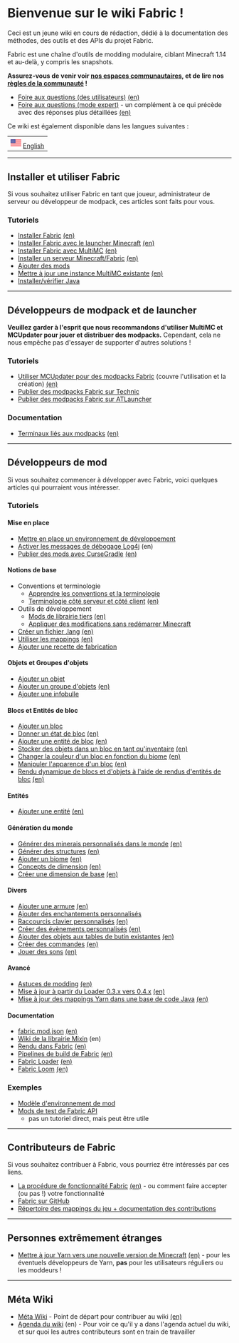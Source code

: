 # Bienvenue sur le wiki Fabric \!

Ceci est un jeune wiki en cours de rédaction, dédié à la documentation
des méthodes, des outils et des APIs du projet Fabric.

Fabric est une chaîne d'outils de modding modulaire, ciblant Minecraft
1.14 et au-delà, y compris les snapshots.

**Assurez-vous de venir voir [nos espaces
communautaires](https://fabricmc.net/discuss), et de lire nos [règles de
la communauté](../French/regles.md) \!**

- [Foire aux questions (des utilisateurs)](../fr/faq/utilisateur.md) [(en)](../FAQ/user.md)
- [Foire aux questions (mode expert)](../fr/faq/expert.md) - un complément
  à ce qui précède avec des réponses plus détaillées
  [(en)](../FAQ/expert.md)

Ce wiki est également disponible dans les langues suivantes :

|                                      |
| ------------------------------------ |
| ![](../images/usa_flag.png) [English](../README.md) |

-----

## Installer et utiliser Fabric

Si vous souhaitez utiliser Fabric en tant que joueur, administrateur de
serveur ou développeur de modpack, ces articles sont faits pour vous.

### Tutoriels

- [Installer Fabric](../French/installation.md) [(en)](../Setup/install.md)
- [Installer Fabric avec le launcher Minecraft](../french/tutoriel/installation_avec_launcher_minecraft.md)
  [(en)](../Setup/install_with_minecraft_launcher.md)
- [Installer Fabric avec MultiMC](../French/tutoriel/installation_avec_multimc.md)
  [(en)](../Setup/install_with_multimc.md)
- [Installer un serveur Minecraft/Fabric](../French/tutoriel/installation_serveur_minecraft_fabric.md)
  [(en)](../Setup/installing_minecraft_fabric_server.md)
- [Ajouter des mods](../french/tutoriel/ajouter_mods.md)
- [Mettre à jour une instance MultiMC existante](../French/tutoriel/mettre_a_jour_fabric_avec_launcher_multimc.md)
  [(en)](../Setup/updating_fabric_using_multimc_launcher.md)
- [Installer/vérifier Java](../French/tutoriel/installation_java.md)

-----

## Développeurs de modpack et de launcher

**Veuillez garder à l'esprit que nous recommandons d'utiliser MultiMC et
MCUpdater pour jouer et distribuer des modpacks.** Cependant, cela ne
nous empêche pas d'essayer de supporter d'autres solutions \!

### Tutoriels

- [Utiliser MCUpdater pour des modpacks Fabric](../French/tutoriel/modpacks_mcupdater.md) (couvre l'utilisation et la
  création) [(en)](../Modpacks/mcupdater_modpacks.md)
- [Publier des modpacks Fabric sur Technic](../French/tutoriel/modpacks_technic.md)
- [Publier des modpacks Fabric sur ATLauncher](../French/tutoriel/modpacks_atlauncher.md)

### Documentation

- [Terminaux liés aux modpacks](../fr/documentation/terminaux_modpacks.md) [(en)](../Documentation/modpack_related_endpoints.md)

-----

## Développeurs de mod

Si vous souhaitez commencer à développer avec Fabric, voici quelques
articles qui pourraient vous intéresser.

### Tutoriels

#### Mise en place

- [Mettre en place un environnement de développement](../French/tutoriel/mise_en_place.md)
- [Activer les messages de débogage Log4j](https://wiki.vg/Debugging)
  (en)
- [Publier des mods avec CurseGradle](../French/tutoriel/cursegradle.md) [(en)](../Modding-Tutorials/Gradle/cursegradle.md)

#### Notions de base

- Conventions et terminologie
  - [Apprendre les conventions et la   terminologie](../French/tutoriel/termes.md)
  - [Terminologie côté serveur et côté client](../French/tutoriel/cotes.md)   [(en)](../Modding-Tutorials/Conventions-And-Terminology/side.md)
- Outils de développement
  - [Mods de librairie tiers](../fr/documentation/librairies.md)   [(en)](../Modding-Tutorials/Development-Tools/libraries.md)
  - [Appliquer des modifications sans redémarrer   Minecraft](../French/tutoriel/appliquer_modifications.md)
- [Créer un fichier .lang](../French/tutoriel/lang.md) [(en)](../Modding-Tutorials/Miscellaneous/lang.md)
- [Utiliser les mappings](../French/tutoriel/mappings.md) [(en)](../Documentation/mappings.md)
- [Ajouter une recette de fabrication](../French/tutoriel/recettes.md)

#### Objets et Groupes d'objets

- [Ajouter un objet](../French/tutoriel/objets.md)
- [Ajouter un groupe d'objets](../French/tutoriel/groupes_objets.md) [(en)](../Modding-Tutorials/Items/itemgroup.md)
- [Ajouter une infobulle](../French/tutoriel/infobulles.md)

#### Blocs et Entités de bloc

- [Ajouter un bloc](../French/tutoriel/blocs.md)
- [Donner un état de bloc](../French/tutoriel/etats_de_bloc.md) [(en)](../Modding-Tutorials/Blocks-and-Block-Entities/blockstate.md)
- [Ajouter une entité de bloc](../French/tutoriel/entites_de_bloc.md) [(en)](../Modding-Tutorials/Blocks-and-Block-Entities/blockentity.md)
- [Stocker des objets dans un bloc en tant qu'inventaire](../French/tutoriel/inventaires.md) [(en)](../Modding-Tutorials/Blocks-and-Block-Entities/inventory.md)
- [Changer la couleur d'un bloc en fonction du biome](../French/tutoriel/coloration_biome.md)
  [(en)](../Modding-Tutorials/Blocks-and-Block-Entities/biomecoloring.md)
- [Manipuler l'apparence d'un bloc](../French/tutoriel/apparence_bloc.md) [(en)](../Modding-Tutorials/Blocks-and-Block-Entities/blockappearance.md)
- [Rendu dynamique de blocs et d'objets à l'aide de rendus d'entités de bloc](../French/tutoriel/rendus_entites_de_bloc.md)
  [(en)](../Modding-Tutorials/Blocks-and-Block-Entities/blockentityrenderer.md)

#### Entités

- [Ajouter une entité](../French/tutoriel/entites.md) [(en)](../Modding-Tutorials/Entities/entity.md)

#### Génération du monde

- [Générer des minerais personnalisés dans le monde](../French/tutoriel/minerais.md) [(en)](../Modding-Tutorials/World-Generation/ores.md)
- [Générer des structures](../French/tutoriel/structures.md) [(en)](../Modding-Tutorials/World-Generation/structures.md)
- [Ajouter un biome](../French/tutoriel/biomes.md) [(en)](../Modding-Tutorials/World-Generation/biome.md)
- [Concepts de dimension](../French/tutoriel/concepts_dimension.md) [(en)](../Modding-Tutorials/World-Generation/dimensionconcepts.md)
- [Créer une dimension de base](../French/tutoriel/dimensions.md) [(en)](../Modding-Tutorials/World-Generation/dimension.md)

#### Divers

- [Ajouter une armure](../French/tutoriel/armures.md) [(en)](../Modding-Tutorials/Miscellaneous/armor.md)
- [Ajouter des enchantements personnalisés](../French/tutoriel/enchantements.md)
- [Raccourcis clavier personnalisés](../French/tutoriel/raccourcis_clavier.md) [(en)](../Modding-Tutorials/Miscellaneous/keybinds.md)
- [Créer des évènements personnalisés](../French/tutoriel/evenements.md) [(en)](../Modding-Tutorials/Miscellaneous/events.md)
- [Ajouter des objets aux tables de butin existantes](../French/tutoriel/ajouts_dans_tables_de_butin.md)
  [(en)](../Modding-Tutorials/Miscellaneous/adding_to_loot_tables.md)
- [Créer des commandes](../French/tutoriel/commandes.md) [(en)](../Modding-Tutorials/Miscellaneous/commands.md)
- [Jouer des sons](../French/tutoriel/sons.md) [(en)](../Modding-Tutorials/Miscellaneous/sounds.md)

#### Avancé

- [Astuces de modding](../French/tutoriel/astuces_modding.md) [(en)](../Modding-Tutorials/Advanced/modding_tips.md)
- [Mise à jour à partir du Loader 0.3.x vers 0.4.x](../French/tutoriel/loader_0.4) [(en)](../Modding-Tutorials/Advanced/loader04x.md)
- [Mise à jour des mappings Yarn dans une base de code Java](../French/tutoriel/migratemappings.md)
  [(en)](../Modding-Tutorials/Advanced/migratemappings.md)

#### Documentation

- [fabric.mod.json](../fr/documentation/fabric_mod_json.md) [(en)](../Documentation/fabric_mod_json.md)
- [Wiki de la librairie Mixin](https://github.com/SpongePowered/Mixin/wiki) (en)
- [Rendu dans Fabric](../fr/documentation/rendu.md) [(en)](../Documentation/rendering.md)
- [Pipelines de build de Fabric](../fr/documentation/pipelines_build.md) [(en)](../Documentation/build_pipelines.md)
- [Fabric Loader](../fr/documentation/fabric_loader.md) [(en)](../Documentation/fabric_loader.md)
- [Fabric Loom](../fr/documentation/fabric_loom.md) [(en)](../Documentation/fabric_loom.md)

### Exemples

- [Modèle d'environnement de mod](https://github.com/FabricMC/fabric-example-mod)
- [Mods de test de Fabric API](https://github.com/FabricMC/fabric/tree/master/fabric-testmods/java/net/fabricmc/fabric)
  - pas un tutoriel direct, mais peut être utile

-----

## Contributeurs de Fabric

Si vous souhaitez contribuer à Fabric, vous pourriez être intéressés par
ces liens.

- [La procédure de fonctionnalité Fabric](../French/tutoriel/procedure_fonctionnalite.md)
  [(en)](../Modding-Tutorials/Fabric-Contributors/feature_procedure.md) - ou comment faire accepter (ou
  pas \!) votre fonctionnalité
- [Fabric sur GitHub](https://github.com/FabricMC)
- [Répertoire des mappings du jeu + documentation des contributions](https://github.com/FabricMC/yarn)

-----

## Personnes extrêmement étranges

- [Mettre à jour Yarn vers une nouvelle version de Minecraft](../French/tutoriel/mettre_a_jour_yarn.md)
  [(en)](../Modding-Tutorials/Fabric-Contributors/updating_yarn.md) - pour les éventuels développeurs de
  Yarn, **pas** pour les utilisateurs réguliers ou les moddeurs \!

-----

## Méta Wiki

- [Méta Wiki](../French/meta_wiki.md) - Point de départ pour contribuer au wiki [(en)](../wiki_meta.md)
- [Agenda du wiki](../wiki/agenda.md) (en) - Pour voir ce qu'il y a dans
  l'agenda actuel du wiki, et sur quoi les autres contributeurs sont
  en train de travailler


